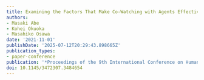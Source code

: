 ```yaml
---
title: Examining the Factors That Make Co-Watching with Agents Effective
authors:
- Masaki Abe
- Kohei Okuoka
- Masahiko Osawa
date: '2021-11-01'
publishDate: '2025-07-12T20:29:43.898665Z'
publication_types:
- paper-conference
publication: '*Proceedings of the 9th International Conference on Human-Agent Interaction*'
doi: 10.1145/3472307.3484654
---
```

